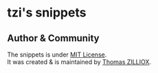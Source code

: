 tzi's snippets
==============



Author & Community
--------

The snippets is under [MIT License](http://opensource.org/licenses/MIT).<br>
It was created & is maintained by [Thomas ZILLIOX](http://tzi.fr).
